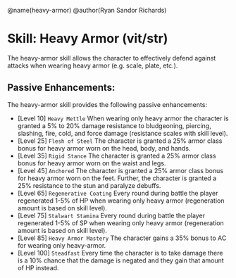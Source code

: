@name(heavy-armor)
@author(Ryan Sandor Richards)

# Skill: Heavy Armor (vit/str)
The heavy-armor skill allows the character to effectively defend against attacks
when wearing heavy armor (e.g. scale, plate, etc.).

## Passive Enhancements:
The heavy-armor skill provides the following passive enhancements:

* [Level 10] `Heavy Mettle`
  When wearing only heavy armor the character is granted a 5% to 20% damage
  resistance to bludgeoning, piercing, slashing, fire, cold, and force damage
  (resistance scales with skill level).
* [Level 25] `Flesh of Steel`
  The character is granted a 25% armor class bonus for heavy armor worn on the
  head, body, and hands.
* [Level 35] `Rigid Stance`
  The character is granted a 25% armor class bonus for heavy armor worn on the
  waist and legs.
* [Level 45] `Anchored`
  The character is granted a 25% armor class bonus for heavy armor worn on the
  feet. Further, the character is granted a 25% resistance to the stun and
  paralyze debuffs.
* [Level 65] `Regenerative Coating`
  Every round during battle the player regenerated 1-5% of HP when wearing only
  heavy armor (regeneration amount is based on skill level).
* [Level 75] `Stalwart Stamina`
  Every round during battle the player regenerated 1-5% of SP when wearing only
  heavy armor (regeneration amount is based on skill level).
* [Level 85] `Heavy Armor Mastery`
  The character gains a 35% bonus to AC for wearing only heavy-armor.
* [Level 100] `Steadfast`
  Every time the character is to take damage there is a 10% chance that the
  damage is negated and they gain that amount of HP instead.
